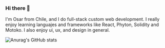 ### Hi there 👋

I'm Osar from Chile, and I do full-stack custom web development. I really enjoy learning languajes and frameworks like React, Phyton, Solidity and Motoko. I also enjoy ui, ux, and design in general.

![Anurag's GitHub stats](https://github-readme-stats.vercel.app/api?username=anuraghazra&hide=contribs,prs)
